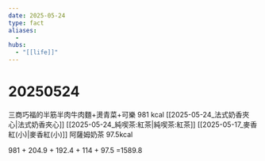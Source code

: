 ```yaml
---
date: 2025-05-24
type: fact
aliases:
  -
hubs:
  - "[[life]]"
---
```


# 20250524

三商巧福的半筋半肉牛肉麵+燙青菜+可樂 981 kcal
[[2025-05-24_法式奶香夾心|法式奶香夾心]]
[[2025-05-24_純喫茶:紅茶|純喫茶:紅茶]]
[[2025-05-17_麥香紅(小)|麥香紅(小)]]
阿薩姆奶茶 97.5kcal

981 + 204.9 + 192.4 + 114 + 97.5
=1589.8
